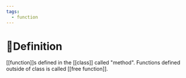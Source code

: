 ```yaml
---
tags:
  - function
---
```

# 📝Definition
[[function]]s defined in the [[class]] called "method". Functions defined outside of class is called [[free function]].